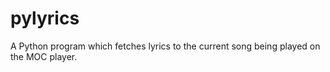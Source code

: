# pylyrics
A Python program which fetches lyrics to the current song being played on the MOC player. 
